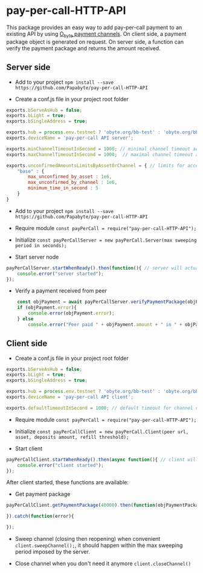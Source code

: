 # pay-per-call-HTTP-API

This package provides an easy way to add pay-per-call payment to an existing API by using [O<sub>byte</sub> payment channels](https://github.com/Papabyte/aa-channels-lib/).
On client side, a payment package object is generated on request. On server side, a function can verify the payment package and returns the amount received. 

## Server side

* Add to your project `npm install --save https://github.com/Papabyte/pay-per-call-HTTP-API`

* Create a conf.js file in your project root folder

```javascript
exports.bServeAsHub = false;
exports.bLight = true;
exports.bSingleAddress = true;

exports.hub = process.env.testnet ? 'obyte.org/bb-test' : 'obyte.org/bb';
exports.deviceName = 'pay-per-call API server';

exports.minChannelTimeoutInSecond = 1000; // minimal channel timeout acceptable
exports.maxChannelTimeoutInSecond = 1000;  // maximal channel timeout acceptable

exports.unconfirmedAmountsLimitsByAssetOrChannel = { // limits for accepting payments backed by unconfirmed deposit from peer
	"base" : {
		max_unconfirmed_by_asset : 1e6,
		max_unconfirmed_by_channel : 1e6,
		minimum_time_in_second : 5
	}
}

```
* Add to your project `npm install --save https://github.com/Papabyte/pay-per-call-HTTP-API`

* Require module `const payPerCall = require("pay-per-call-HTTP-API");`

* Initialize `const payPerCallServer = new payPerCall.Server(max sweeping period in seconds);`

* Start server node
```javascript
payPerCallServer.startWhenReady().then(function(){ // server will actually starts after the passphrase for headless wallet is entered
	console.error("server started");
});
```

* Verify a payment received from peer

```javascript
	const objPayment = await payPerCallServer.verifyPaymentPackage(objPaymentPackage);
	if (objPayment.error){
		console.error(objPayment.error);
	} else
		console.error("Peer paid " + objPayment.amount + " in " + objPayment.asset);
```

## Client side

* Create a conf.js file in your project root folder
```javascript
exports.bServeAsHub = false;
exports.bLight = true;
exports.bSingleAddress = true;

exports.hub = process.env.testnet ? 'obyte.org/bb-test' : 'obyte.org/bb';
exports.deviceName = 'pay-per-call API client';

exports.defaultTimeoutInSecond = 1000; // default timeout for channel creation
```

* Require module `const payPerCall = require("pay-per-call-HTTP-API");`

* Initialize `const payPerCallClient = new payPerCall.Client(peer url, asset, deposits amount, refill threshold);`

* Start client
```javascript
payPerCallClient.startWhenReady().then(async function(){ // client will actually starts after the passphrase for headless wallet is entered
	console.error("client started");
});
```

After client started, these functions are available:

* Get payment package
```javascript
payPerCallClient.getPaymentPackage(40000).then(function(objPaymentPackage){

}).catch(function(error){

});
```

* Sweep channel (closing then reopening) when convenient `client.sweepChannel();`, it should happen within the max sweeping period imposed by the server.

* Close channel when you don't need it anymore `client.closeChannel()`